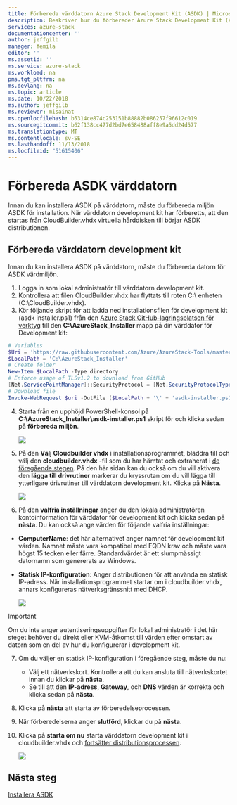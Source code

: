 ```yaml
---
title: Förbereda värddatorn Azure Stack Development Kit (ASDK) | Microsoft Docs
description: Beskriver hur du förbereder Azure Stack Development Kit (ASDK) värddatorn för ASDK installation.
services: azure-stack
documentationcenter: ''
author: jeffgilb
manager: femila
editor: ''
ms.assetid: ''
ms.service: azure-stack
ms.workload: na
pms.tgt_pltfrm: na
ms.devlang: na
ms.topic: article
ms.date: 10/22/2018
ms.author: jeffgilb
ms.reviewer: misainat
ms.openlocfilehash: b5314ce874c253151b88882b086257f96612c019
ms.sourcegitcommit: b62f138cc477d2bd7e658488aff8e9a5dd24d577
ms.translationtype: MT
ms.contentlocale: sv-SE
ms.lasthandoff: 11/13/2018
ms.locfileid: "51615406"
---
```

# <a name="prepare-the-asdk-host-computer"></a>Förbereda ASDK värddatorn
Innan du kan installera ASDK på värddatorn, måste du förbereda miljön ASDK för installation. När värddatorn development kit har förberetts, att den startas från CloudBuilder.vhdx virtuella hårddisken till börjar ASDK distributionen.

## <a name="prepare-the-development-kit-host-computer"></a>Förbereda värddatorn development kit
Innan du kan installera ASDK på värddatorn, måste du förbereda datorn för ASDK värdmiljön.
1. Logga in som lokal administratör till värddatorn development kit.
2. Kontrollera att filen CloudBuilder.vhdx har flyttats till roten C:\ enheten (C:\CloudBuilder.vhdx).
3. Kör följande skript för att ladda ned installationsfilen för development kit (asdk installer.ps1) från den [Azure Stack GitHub-lagringsplatsen för verktyg](https://github.com/Azure/AzureStack-Tools) till den **C:\AzureStack_Installer** mapp på din värddator för Development kit:

  ```powershell
  # Variables
  $Uri = 'https://raw.githubusercontent.com/Azure/AzureStack-Tools/master/Deployment/asdk-installer.ps1'
  $LocalPath = 'C:\AzureStack_Installer'
  # Create folder
  New-Item $LocalPath -Type directory
  # Enforce usage of TLSv1.2 to download from GitHub
  [Net.ServicePointManager]::SecurityProtocol = [Net.SecurityProtocolType]::Tls12
  # Download file
  Invoke-WebRequest $uri -OutFile ($LocalPath + '\' + 'asdk-installer.ps1')
  ```

4. Starta från en upphöjd PowerShell-konsol på **C:\AzureStack_Installer\asdk-installer.ps1** skript för och klicka sedan på **förbereda miljön**.

    ![](media/asdk-prepare-host/1.PNG) 

5. På den **Välj Cloudbuilder vhdx** i installationsprogrammet, bläddra till och välj den **cloudbuilder.vhdx** -fil som du har hämtat och extraherat i [de föregående stegen](asdk-download.md). På den här sidan kan du också om du vill aktivera den **lägga till drivrutiner** markerar du kryssrutan om du vill lägga till ytterligare drivrutiner till värddatorn development kit. Klicka på **Nästa**.  

    ![](media/asdk-prepare-host/2.PNG)

6. På den **valfria inställningar** anger du den lokala administratören kontoinformation för värddator för development kit och klicka sedan på **nästa**. Du kan också ange värden för följande valfria inställningar:
  - **ComputerName**: det här alternativet anger namnet för development kit värden. Namnet måste vara kompatibel med FQDN krav och måste vara högst 15 tecken eller färre. Standardvärdet är ett slumpmässigt datornamn som genererats av Windows.
  - **Statisk IP-konfiguration**: Anger distributionen för att använda en statisk IP-adress. När installationsprogrammet startar om i cloudbuilder.vhdx, annars konfigureras nätverksgränssnitt med DHCP.

    ![](media/asdk-prepare-host/3.PNG)

  > [!IMPORTANT]
  > Om du inte anger autentiseringsuppgifter för lokal administratör i det här steget behöver du direkt eller KVM-åtkomst till värden efter omstart av datorn som en del av hur du konfigurerar i development kit.

7. Om du väljer en statisk IP-konfiguration i föregående steg, måste du nu:
    - Välj ett nätverkskort. Kontrollera att du kan ansluta till nätverkskortet innan du klickar på **nästa**.
    - Se till att den **IP-adress**, **Gateway**, och **DNS** värden är korrekta och klicka sedan på **nästa**.
13. Klicka på **nästa** att starta av förberedelseprocessen.
14. När förberedelserna anger **slutförd**, klickar du på **nästa**.
15. Klicka på **starta om nu** starta värddatorn development kit i cloudbuilder.vhdx och [fortsätter distributionsprocessen](asdk-install.md).

    ![](media/asdk-prepare-host/4.PNG)


## <a name="next-steps"></a>Nästa steg
[Installera ASDK](asdk-install.md)
